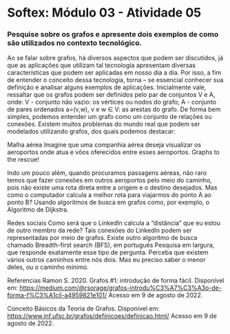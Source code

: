 # Softex: Módulo 03 - Atividade 05

### Pesquise sobre os grafos e apresente dois exemplos de como são utilizados no contexto tecnológico.

Ao se falar sobre grafos, há diversos aspectos que podem ser discutidos, já que as aplicações que utilizam tal tecnologia apresentam diversas características que podem ser aplicadas em nosso dia a dia. Por isso, a fim de entender o conceito dessa tecnologia, torna – se essencial conhecer sua definição e analisar alguns exemplos de aplicações.
Inicialmente vale, ressaltar que os grafos podem ser definidos pelo par de conjuntos V e A, onde:
V - conjunto não vazio: os vértices ou nodos do grafo;
A - conjunto de pares ordenados a=(v,w), v e w ∈ V: as arestas do grafo.
De forma bem simples, podemos entender um grafo como um conjunto de relações ou conexões.
Existem muitos problemas do mundo real que podem ser modelados utilizando grafos, dos quais podemos destacar:

Malha aérea
Imagine que uma companhia aérea deseja visualizar os aeroportos onde atua e vôos oferecidos entre esses aeroportos. Graphs to the rescue!

Indo um pouco além, quando procuramos passagens aéreas, não raro temos que fazer conexões em outros aeroportos pelo meio do caminho, pois não existe uma rota direta entre a origem e o destino desejados. Mas como o computador calcula a melhor rota para viajarmos do ponto A ao ponto B? Usando algoritmos de busca em grafos como, por exemplo, o Algoritmo de Dijkstra.

Redes sociais
Como será que o LinkedIn calcula a “distância” que eu estou de outro membro da rede? Tais conexões do LinkedIn podem ser representadas por meio de grafos.
Existe outro algoritmo de busca chamado Breadth-first search (BFS), em português Pesquisa em largura, que responde exatamente esse tipo de pergunta. Perceba que existem vários outros caminhos entre nós dois. Mas eu preciso saber o menor deles, ou o caminho mínimo.

Referencias
Ramon S. 2020. Grafos #1: introdução de forma fácil. Disponível em: https://medium.com/@rsorage/grafos-introdu%C3%A7%C3%A3o-de-forma-f%C3%A1cil-a4959821e101/ Acesso em 9 de agosto de 2022.

Conceito Básicos da Teoria de Grafos. Disponível em: https://www.inf.ufsc.br/grafos/definicoes/definicao.html/ Acesso em 9 de agosto de 2022.
